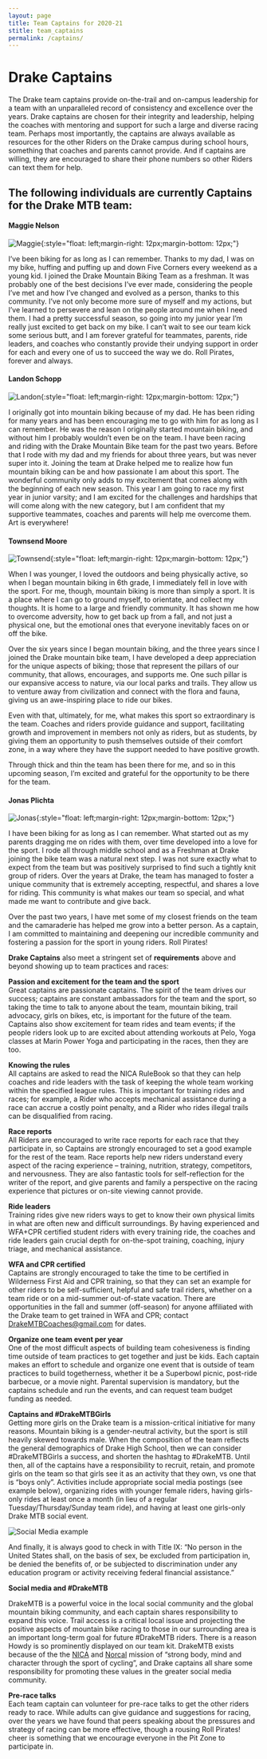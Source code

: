 ```yaml
---
layout: page
title: Team Captains for 2020-21
stitle: team_captains
permalink: /captains/
---
```

# Drake Captains

The Drake team captains provide on-the-trail and on-campus leadership for a team with an unparalleled record of consistency and excellence over the years.  Drake captains are chosen for their integrity and leadership, helping the coaches with mentoring and support for such a large and diverse racing team.  Perhaps most importantly, the captains are always available as resources for the other Riders on the Drake campus during school hours, something that coaches and parents cannot provide.  And if captains are willing, they are encouraged to share their phone numbers so other Riders can text them for help.  

## The following individuals are currently Captains for the Drake MTB team:

#### Maggie Nelson

![Maggie]({{site.basurl}}/images/maggie_captain.jpg){:style="float: left;margin-right: 12px;margin-bottom: 12px;"}

I’ve been biking for as long as I can remember. Thanks to my dad, I was on my bike, huffing and puffing up and down Five Corners every weekend as a young kid. I joined the Drake Mountain Biking Team as a freshman. It was probably one of the best decisions I’ve ever made, considering the people I’ve met and how I’ve changed and evolved as a person, thanks to this community. I’ve not only become more sure of myself and my actions, but I’ve learned to persevere and lean on the people around me when I need them. I had a pretty successful season, so going into my junior year I’m really just excited to get back on my bike. I can’t wait to see our team kick some serious butt, and I am forever grateful for teammates, parents, ride leaders, and coaches who constantly provide their undying support in order for each and every one of us to succeed the way we do. Roll Pirates, forever and always. 

<div style="clear: both;"></div>

#### Landon Schopp

![Landon]({{site.basurl}}/images/landon_captain.gif){:style="float: left;margin-right: 12px;margin-bottom: 12px;"}

I originally got into mountain biking because of my dad. He has been riding for many years and has been encouraging me to go with him for as long as I can remember. He was the reason I originally started mountain biking, and without him I probably wouldn’t even be on the team. I have been racing and riding with the Drake Mountain Bike team for the past two years. Before that I rode with my dad and my friends for about three years, but was never super into it. Joining the team at Drake helped me to realize how fun mountain biking can be and how passionate I am about this sport. The wonderful community only adds to my excitement that comes along with the beginning of each new season. This year I am going to race my first year in junior varsity; and I am excited for the challenges and hardships that will come along with the new category, but I am confident that my supportive teammates, coaches and parents will help me overcome them.  Art is everywhere!

<div style="clear: both;"></div>

#### Townsend Moore

![Townsend]({{site.baseurl}}/images/townsend_captain.jpg){:style="float: left;margin-right: 12px;margin-bottom: 12px;"}

When I was younger, I loved the outdoors and being physically active, so when I began mountain biking in 6th grade, I immediately fell in love with the sport. For me, though, mountain biking is more than simply a sport. It is a place where I can go to ground myself, to orientate, and collect my thoughts. It is home to a large and friendly community. It has shown me how to overcome adversity, how to get back up from a fall, and not just a physical one, but the emotional ones that everyone inevitably faces on or off the bike.
 
Over the six years since I began mountain biking, and the three years since I joined the Drake mountain bike team, I have developed a deep appreciation for the unique aspects of biking; those that represent the pillars of our community, that allows, encourages, and supports me. One such pillar is our expansive access to nature, via our local parks and trails. They allow us to venture away from civilization and connect with the flora and fauna, giving us an awe-inspiring place to ride our bikes. 
 
Even with that, ultimately, for me, what makes this sport so extraordinary is the team. Coaches and riders provide guidance and support, facilitating growth and improvement in members not only as riders, but as students, by giving them an opportunity to push themselves outside of their comfort zone, in a way where they have the support needed to have positive growth. 
 
Through thick and thin the team has been there for me, and so in this upcoming season, I’m excited and grateful for the opportunity to be there for the team. 

<div style="clear: both;"></div>

#### Jonas Plichta

![Jonas]({{site.baseurl}}/images/jonas_captain.jpg){:style="float: left;margin-right: 12px;margin-bottom: 12px;"}

I have been biking for as long as I can remember. What started out as my parents dragging me on rides with them, over time developed into a love for the sport. I rode all through middle school and as a Freshman at Drake joining the bike team was a natural next step. I was not sure exactly what to expect from the team but was positively surprised to find such a tightly knit group of riders. Over the years at Drake, the team has managed to foster a unique community that is extremely accepting, respectful, and shares a love for riding. This community is what makes our team so special, and what made me want to contribute and give back.
 
Over the past two years, I have met some of my closest friends on the team and the camaraderie has helped me grow into a better person. As a captain, I am committed to maintaining and deepening our incredible community and fostering a passion for the sport in young riders. Roll Pirates! 

<div style="clear: both;"></div>

**Drake Captains** also meet a stringent set of **requirements** above and beyond showing up to team practices and races:

**Passion and excitement for the team and the sport**  
Great captains are passionate captains.  The spirit of the team drives our success; captains are constant ambassadors for the team and the sport, so taking the time to talk to anyone about the team, mountain biking, trail advocacy, girls on bikes, etc, is important for the future of the team.  Captains also show excitement for team rides and team events; if the people riders look up to are excited about attending workouts at Pelo, Yoga classes at Marin Power Yoga and participating in the races, then they are too.

**Knowing the rules**  
All captains are asked to read the NICA RuleBook so that they can help coaches and ride leaders with the task of keeping the whole team working within the specified league rules.  This is important for training rides and races; for example, a Rider who accepts mechanical assistance during a race can accrue a costly point penalty, and a Rider who rides illegal trails can be disqualified from racing.  

**Race reports**  
All Riders are encouraged to write race reports for each race that they participate in, so Captains are strongly encouraged to set a good example for the rest of the team.  Race reports help new riders understand every aspect of the racing experience – training, nutrition, strategy, competitors, and nervousness.  They are also fantastic tools for self-reflection for the writer of the report, and give parents and family a perspective on the racing experience that pictures or on-site viewing cannot provide.

**Ride leaders**  
Training rides give new riders ways to get to know their own physical limits in what are often new and difficult surroundings.  By having experienced and WFA+CPR certified student riders with every training ride, the coaches and ride leaders gain crucial depth for on-the-spot training, coaching, injury triage, and mechanical assistance.

**WFA and CPR certified**  
Captains are strongly encouraged to take the time to be certified in Wilderness First Aid and CPR training, so that they can set an example for other riders to be self-sufficient, helpful and safe trail riders, whether on a team ride or on a mid-summer out-of-state vacation.  There are opportunities in the fall and summer (off-season) for anyone affiliated with the Drake team to get trained in WFA and CPR; contact DrakeMTBCoaches@gmail.com for dates.

**Organize one team event per year**  
One of the most difficult aspects of building team cohesiveness is finding time outside of team practices to get together and just be kids.  Each captain makes an effort to schedule and organize one event that is outside of team practices to build togetherness, whether it be a Superbowl picnic, post-ride barbecue, or a movie night.  Parental supervision is mandatory, but the captains schedule and run the events, and can request team budget funding as needed.

**Captains and #DrakeMTBGirls**  
Getting more girls on the Drake team is a mission-critical initiative for many reasons.  Mountain biking is a gender-neutral activity, but the sport is still heavily skewed towards male.  When the composition of the team reflects the general demographics of Drake High School, then we can consider #DrakeMTBGirls a success, and shorten the hashtag to #DrakeMTB.  Until then, all of the captains have a responsibility to recruit, retain, and promote girls on the team so that girls see it as an activity that they own, vs one that is “boys only”.  Activities include appropriate social media postings (see example below), organizing rides with younger female riders, having girls-only rides at least once a month (in lieu of a regular Tuesday/Thursday/Sunday team ride), and having at least one girls-only Drake MTB social event.


![Social Media example]({{site.basurl}}/images/drakemtbgirls_instagram.JPG)

And finally, it is always good to check in with Title IX: “No person in the United States shall, on the basis of sex, be excluded from participation in, be denied the benefits of, or be subjected to discrimination under any education program or activity receiving federal financial assistance.”

**Social media and #DrakeMTB**  

DrakeMTB is a powerful voice in the local social community and the global mountain biking community, and each captain shares responsibility to expand this voice.  Trail access is a critical local issue and projecting the positive aspects of mountain bike racing to those in our surrounding area is an important long-term goal for future #DrakeMTB riders.  There is a reason Howdy is so prominently displayed on our team kit. DrakeMTB exists because of the the [NICA](http://www.nationalmtb.org/) and [Norcal](http://www.norcalmtb.org/)  mission of “strong body, mind and character through the sport of cycling”, and Drake captains all share some responsibility for promoting these values in the greater social media community.

**Pre-race talks**  
Each team captain can volunteer for pre-race talks to get the other riders ready to race.  While adults can give guidance and suggestions for racing, over the years we have found that peers speaking about the pressures and strategy of racing can be more effective, though a rousing Roll Pirates! cheer is something that we encourage everyone in the Pit Zone to participate in.

